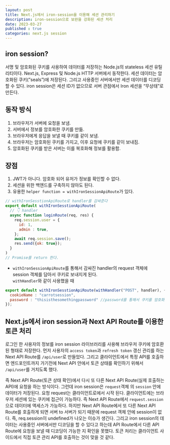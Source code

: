 ```yaml
---
layout: post
title: Next.js에서 iron-session을 이용해 세션 관리하기
description: iron-session으로 보완을 강화된 세션 처리
date: 2023-03-27
published : true
categories: next.js session
---
```


## iron session?
서명 및 암호화된 쿠키를 사용하여 데이터를 저장하는 Node.js의 stateless 세션 유틸리티이다. Next.js, Express 및 Node.js HTTP 서버에서 동작한다.
세션 데이터는 암호화된 쿠키(”seals”)에 저장된다. 그리고 사용중인 서버에서만 세션 데이터를 디코딩할 수 있다. iron session은 세션 ID가 없으므로 서버 관점에서 Iron 세션을 “무상태”로 만든다.

## 동작 방식
1. 브라우저가 서버에 요청을 보냄.
2. 서버에서 정보를 암호화한 쿠키를 만듦.
3. 브라우저에게 응답을 보낼 때 쿠키를 같이 보냄.
4. 브라우저는 암호화된 쿠키를 가지고, 이후 요청에 쿠키를 같이 보내짐.
5. 암호화된 쿠키를 받은 서버는 이를 복호화해 정보를 활용함.

## 장점
1. JWT가 아니다. 암호화 되어 유저가 정보를 확인할 수 없다.
2. 세션을 위한 백엔드를 구축하지 않아도 된다.
3. 유용한 `helper function = withIronSessionApiRoute`가 있다.
```javascript
// withIronSesstionApiRoute로 handler를 감싸준다
export default withIronSesstionApiRoute(
  // 👇 handler
  async function loginRoute(req, res) {
    req.session.user = {
      id: 1,
      admin : true,
    };
    await req.session.save();
    res.send({ok: true});
  }
)
// Promise를 return 한다.
```
- `withIronSessionApiRoute`를 통해서 감싸진 handler의 request 객체에 session 객체를 담아서 쿠키로 보내지게 된다.  
`withHandler`와 같이 사용했을 때
```javascript
export default withIronSesstionApiRoute(withHandler("POST", handler), {
  cookieName : "carrotsession",
  password : "thisisthesomethingpassword" //password를 통해서 쿠키를 암호화/복호화한다.
});
```

## Next.js에서 iron session과 Next API Route를 이용한 토큰 처리
로그인 한 사용자의 정보를 iron session 라이브러리를 사용해 브라우저 쿠키에 암호환 된 형태로 저장한다. 먼저 사용자의 `access token`과 `refresh token` 갱신 관리를 하는 Next API Route를 `/api/user`로 만들었다. 그리고 클라이언트에서 특정 API를 호출하면 엔드포인트까지 가기전에 Next API 안에서 토큰 상태를 확인하기 위해서 `/api/user`를 거치도록 했다.  
  
즉 Next API Route(토큰 상태 확인)에서 다시 또 다른 Next API Route(실제 호출하는 API)에 요청을 하는 방식이다. 그런데 iron session은 `request`객체 의 `session` 안에 데이터가 저장된다. 요청 request는 클라이언트로에서 시작 된다. 클라이언트에는 브라우저 세션에 있는 쿠키에 접근이 가능하다. 즉 Next API Route에서 `request.session`으로 데이터에 액세스가 가능하다. 하지만 Next API Route에서 또 다른 Next API Route를 호출하게 되면 서버 to 서버가 되기 때문에 request 객체 안에 session이 없다. 즉, req.session이 undefined가 나오는 이슈가 생긴다. 그리고 iron session의 데이터는 사용중인 서버에서만 디코딩을 할 수 있다고 하는데 API Route에서 다른 API Route에 요청을 보낼 때 디코딩이 가능한 지 확인을 못했다. 토큰 처리는 클라이언트 사이드에서 직접 토큰 관리 API를 호출하는 것이 맞을 것 같다.
